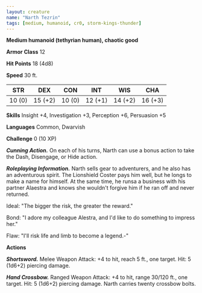 ```yaml
---
layout: creature
name: "Narth Tezrin"
tags: [medium, humanoid, cr0, storm-kings-thunder]
---
```


**Medium humanoid (tethyrian human), chaotic good**

**Armor Class** 12

**Hit Points** 18 (4d8)

**Speed** 30 ft.

|   STR   |   DEX   |   CON   |   INT   |   WIS   |   CHA   |
|:-----:|:-----:|:-----:|:-----:|:-----:|:-----:|
| 10 (0) | 15 (+2) | 10 (0) | 12 (+1) | 14 (+2) | 16 (+3) |

**Skills** Insight +4, Investigation +3, Perception +6, Persuasion +5

**Languages** Common, Dwarvish

**Challenge** 0 (10 XP)

***Cunning Action.*** On each of his turns, Narth can use a bonus action to take the Dash, Disengage, or Hide action.

***Roleplaying Information.*** Narth sells gear to adventurers, and he also has an adventurous spirit. The Lionshield Coster pays him well, but he longs to make a name for himself. At the same time, he runsa a business with his partner Alaestra and knows she wouldn't forgive him if he ran off and never returned.

Ideal: "The bigger the risk, the greater the reward."

Bond: "I adore my colleague Alestra, and I'd like to do something to impress her."

Flaw: "I'll risk life and limb to become a legend.-"

**Actions**

***Shortsword.*** Melee Weapon Attack: +4 to hit, reach 5 ft., one target. Hit: 5 (1d6+2) piercing damage.

***Hand Crossbow.*** Ranged Weapon Attack: +4 to hit, range 30/120 ft., one target. Hit: 5 (1d6+2) piercing damage. Narth carries twenty crossbow bolts.

